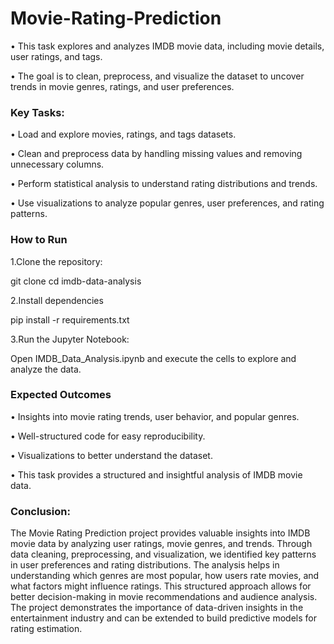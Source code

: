# Movie-Rating-Prediction

• This task explores and analyzes IMDB movie data, including movie details, user ratings, and tags. 

• The goal is to clean, preprocess, and visualize the dataset to uncover trends in movie genres, ratings, and user preferences.

### Key Tasks:

• Load and explore movies, ratings, and tags datasets.

• Clean and preprocess data by handling missing values and removing unnecessary columns.

• Perform statistical analysis to understand rating distributions and trends.

• Use visualizations to analyze popular genres, user preferences, and rating patterns.

### How to Run

1.Clone the repository:

git clone <repository-url>
cd imdb-data-analysis

2.Install dependencies

pip install -r requirements.txt

3.Run the Jupyter Notebook:

Open IMDB_Data_Analysis.ipynb and execute the cells to explore and analyze the data.

### Expected Outcomes

• Insights into movie rating trends, user behavior, and popular genres.

• Well-structured code for easy reproducibility.

• Visualizations to better understand the dataset.

• This task provides a structured and insightful analysis of IMDB movie data. 

### Conclusion:

The Movie Rating Prediction project provides valuable insights into IMDB movie data by analyzing user ratings, movie genres, and trends. Through data cleaning, preprocessing, and visualization, we identified key patterns in user preferences and rating distributions. The analysis helps in understanding which genres are most popular, how users rate movies, and what factors might influence ratings. This structured approach allows for better decision-making in movie recommendations and audience analysis. The project demonstrates the importance of data-driven insights in the entertainment industry and can be extended to build predictive models for rating estimation. 

















